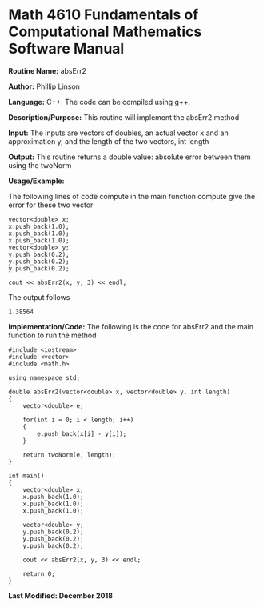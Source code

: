 # Math 4610 Fundamentals of Computational Mathematics Software Manual

**Routine Name:**           absErr2

**Author:** Phillip Linson

**Language:** C++. The code can be compiled using g++.

**Description/Purpose:** This routine will implement the absErr2 method

**Input:** The inputs are vectors of doubles, an actual vector x and an approximation y, and the length of the two vectors, int length

**Output:** This routine returns a double value: absolute error between them using the twoNorm

**Usage/Example:** 

The following lines of code compute in the main function compute give the error for these two vector

	vector<double> x;
	x.push_back(1.0);
	x.push_back(1.0);		
	x.push_back(1.0);
	vector<double> y;
	y.push_back(0.2);
	y.push_back(0.2);
	y.push_back(0.2);

	cout << absErr2(x, y, 3) << endl;
	
The output follows

	1.38564

**Implementation/Code:** The following is the code for absErr2 and the main function to run the method

	#include <iostream>
	#include <vector>
	#include <math.h>

	using namespace std;

	double absErr2(vector<double> x, vector<double> y, int length)
	{
		vector<double> e;

		for(int i = 0; i < length; i++)
		{
			e.push_back(x[i] - y[i]);
		}

		return twoNorm(e, length);
	}

	int main()
	{
		vector<double> x;
		x.push_back(1.0);
		x.push_back(1.0);
		x.push_back(1.0);

		vector<double> y;
		y.push_back(0.2);
		y.push_back(0.2);
		y.push_back(0.2);

		cout << absErr2(x, y, 3) << endl;

		return 0;
	}

**Last Modified: December 2018**
